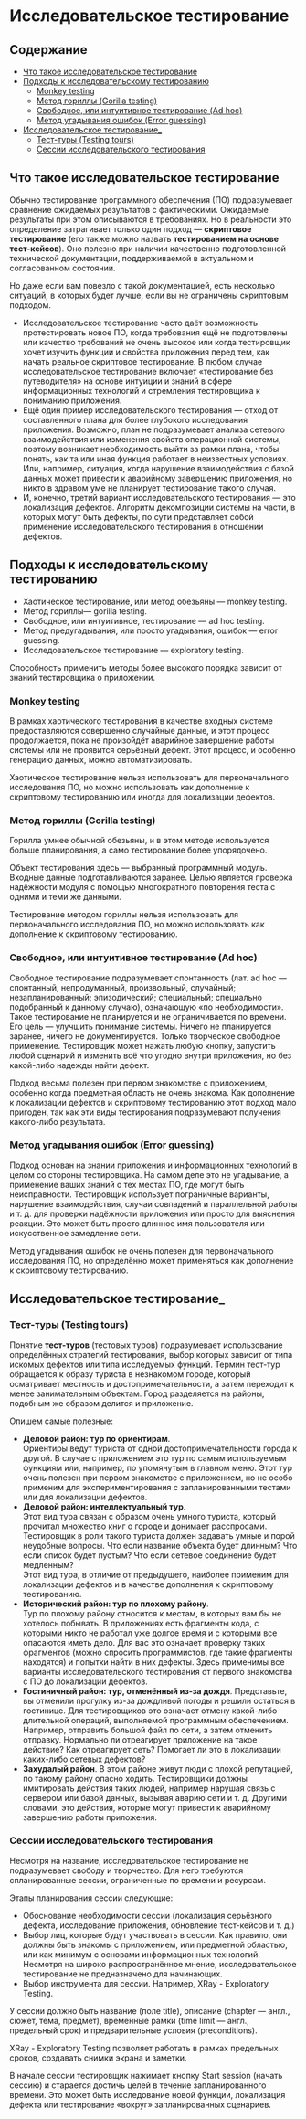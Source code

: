 # Исследовательское тестирование

## Содержание

* [Что такое исследовательское тестирование](#что-такое-исследовательское-тестирование)
* [Подходы к исследовательскому тестированию](#подходы-к-исследовательскому-тестированию)
  * [Monkey testing](#monkey-testing)
  * [Метод гориллы (Gorilla testing)](#метод-гориллы-gorilla-testing)
  * [Свободное, или интуитивное тестирование (Ad hoc)](#свободное-или-интуитивное-тестирование-ad-hoc)
  * [Метод угадывания ошибок (Error guessing)](#метод-угадывания-ошибок-error-guessing)
* [Исследовательское тестирование_](#исследовательское-тестирование_)
  * [Тест-туры (Testing tours)](#тест-туры-testing-tours)
  * [Сессии исследовательского тестирования](#сессии-исследовательского-тестирования)

## Что такое исследовательское тестирование

Обычно тестирование программного обеспечения (ПО) подразумевает сравнение ожидаемых результатов с фактическими. Ожидаемые результаты при этом описываются в требованиях. Но в реальности это определение затрагивает только один подход — **скриптовое тестирование** (его также можно назвать **тестированием на основе тест-кейсов**). Оно полезно при наличии качественно подготовленной технической документации, поддерживаемой в актуальном и согласованном состоянии.

Но даже если вам повезло с такой документацией, есть несколько ситуаций, в которых будет лучше, если вы не ограничены скриптовым подходом.

* Исследовательское тестирование часто даёт возможность протестировать новое ПО, когда требования ещё не подготовлены или качество требований не очень высокое или когда тестировщик хочет изучить функции и свойства приложения перед тем, как начать реальное скриптовое тестирование. В любом случае исследовательское тестирование включает «тестирование без путеводителя» на основе интуиции и знаний в сфере информационных технологий и стремления тестировщика к пониманию приложения.
* Ещё один пример исследовательского тестирования — отход от составленного плана для более глубокого исследования приложения. Возможно, план не подразумевает анализа сетевого взаимодействия или изменения свойств операционной системы, поэтому возникает необходимость выйти за рамки плана, чтобы понять, как та или иная функция работает в неизвестных условиях. Или, например, ситуация, когда нарушение взаимодействия с базой данных может привести к аварийному завершению приложения, но никто в здравом уме не планирует тестирование такого случая.
* И, конечно, третий вариант исследовательского тестирования — это локализация дефектов. Алгоритм декомпозиции системы на части, в которых могут быть дефекты, по сути представляет собой применение исследовательского тестирования в отношении дефектов.

## Подходы к исследовательскому тестированию

* Хаотическое тестирование, или метод обезьяны — monkey testing.
* Метод гориллы— gorilla testing.
* Свободное, или интуитивное, тестирование — ad hoc testing.
* Метод предугадывания, или просто угадывания, ошибок — error guessing.
* Исследовательское тестирование — exploratory testing.

Способность применить методы более высокого порядка зависит от знаний тестировщика о приложении.

### Monkey testing

В рамках хаотического тестирования в качестве входных системе предоставляются совершенно случайные данные, и этот процесс продолжается, пока не произойдёт аварийное завершение работы системы или не проявится серьёзный дефект. Этот процесс, и особенно генерацию данных, можно автоматизировать.

Хаотическое тестирование нельзя использовать для первоначального исследования ПО, но можно использовать как дополнение к скриптовому тестированию или иногда для локализации дефектов.

### Метод гориллы (Gorilla testing)

Горилла умнее обычной обезьяны, и в этом методе используется больше планирования, а само тестирование более упорядочено.

Объект тестирования здесь — выбранный программный модуль. Входные данные подготавливаются заранее. Целью является проверка надёжности модуля с помощью многократного повторения теста с одними и теми же данными.

Тестирование методом гориллы нельзя использовать для первоначального исследования ПО, но можно использовать как дополнение к скриптовому тестированию.

### Свободное, или интуитивное тестирование (Ad hoc)

Свободное тестирование подразумевает спонтанность (лат. ad hoc — спонтанный, непродуманный, произвольный, случайный; незапланированный; эпизодический; специальный; специально подобранный к данному случаю), означающую «по необходимости». Такое тестирование не планируется и не ограничивается по времени. Его цель — улучшить понимание системы. Ничего не планируется заранее, ничего не документируется. Только творческое свободное применение. Тестировщик может нажать любую кнопку, запустить любой сценарий и изменить всё что угодно внутри приложения, но без какой-либо надежды найти дефект.

Подход весьма полезен при первом знакомстве с приложением, особенно когда предметная область не очень знакома. Как дополнение к локализации дефектов и скриптовому тестированию этот подход мало пригоден, так как эти виды тестирования подразумевают получения какого-либо результата.

### Метод угадывания ошибок (Error guessing)

Подход основан на знании приложения и информационных технологий в целом со стороны тестировщика. На самом деле это не угадывание, а применение ваших знаний о тех местах ПО, где могут быть неисправности. Тестировщик использует пограничные варианты, нарушение взаимодействия, случаи совпадений и параллельной работы и т. д. для проверки надёжности приложения или просто для выяснения реакции. Это может быть просто длинное имя пользователя или искусственное замедление сети.

Метод угадывания ошибок не очень полезен для первоначального исследования ПО, но определённо может применяться как дополнение к скриптовому тестированию.

## Исследовательское тестирование_

### Тест-туры (Testing tours)

Понятие **тест-туров** (тестовых туров) подразумевает использование определённых стратегий тестирования, выбор которых зависит от типа искомых дефектов или типа исследуемых функций. Термин тест-тур обращается к образу туриста в незнакомом городе, который осматривает местность и достопримечательности, а затем переходит к менее занимательным объектам. Город разделяется на районы, подобным же образом делится и приложение.

Опишем самые полезные:

* **Деловой район: тур по ориентирам**.  
Ориентиры ведут туриста от одной достопримечательности города к другой. В случае с приложением это тур по самым используемым функциям или, например, по упомянутым в главном меню. Этот тур очень полезен при первом знакомстве с приложением, но не особо применим для экспериментирования с запланированными тестами или для локализации дефектов.
* **Деловой район: интеллектуальный тур**.  
Этот вид тура связан с образом очень умного туриста, который прочитал множество книг о городе и донимает расспросами. Тестировщик в роли такого туриста должен задавать умные и порой неудобные вопросы. Что если название объекта будет длинным? Что если список будет пустым? Что если сетевое соединение будет медленным?  
Этот вид тура, в отличие от предыдущего, наиболее применим для локализации дефектов и в качестве дополнения к скриптовому тестированию.
* **Исторический район: тур по плохому району**.  
Тур по плохому району относится к местам, в которых вам бы не хотелось побывать. В приложениях есть фрагменты кода, с которыми никто не работал уже долгое время и с которыми все опасаются иметь дело. Для вас это означает проверку таких фрагментов (можно спросить программистов, где такие фрагменты находятся) и попытки найти в них дефекты. Здесь применимы все варианты исследовательского тестирования от первого знакомства с ПО до локализации дефектов.
* **Гостиничный район: тур, отменённый из-за дождя**.
Представьте, вы отменили прогулку из-за дождливой погоды и решили остаться в гостинице. Для тестировщиков это означает отмену какой-либо длительной операций, выполняемой программным обеспечением. Например, отправить большой файл по сети, а затем отменить отправку. Нормально ли отреагирует приложение на такое действие? Как отреагирует сеть? Помогает ли это в локализации каких-либо сетевых дефектов?
* **Захудалый район**.  В этом районе живут люди с плохой репутацией, по такому району опасно ходить. Тестировщики должны имитировать действия таких людей, например нарушая связь с сервером или базой данных, вызывая аварию сети и т. д. Другими словами, это действия, которые могут привести к аварийному завершению работы приложения.

### Сессии исследовательского тестирования

Несмотря на название, исследовательское тестирование не подразумевает свободу и творчество. Для него требуются спланированные сессии, ограниченные по времени и ресурсам.

Этапы планирования сессии следующие:

* Обоснование необходимости сессии (локализация серьёзного дефекта, исследование приложения, обновление тест-кейсов и т. д.)
* Выбор лиц, которые будут участвовать в сессии. Как правило, они должны быть знакомы с приложением, или предметной областью, или как минимум с основами информационных технологий. Несмотря на широко распространённое мнение, исследовательское тестирование не предназначено для начинающих.
* Выбор инструмента для сессии. Например, XRay - Exploratory Testing.

У сессии должно быть название (поле title), описание (chapter — англ., сюжет, тема, предмет), временные рамки (time limit — англ., предельный срок) и предварительные условия (preconditions).

XRay - Exploratory Testing позволяет работать в рамках предельных сроков, создавать снимки экрана и заметки.

В начале сессии  тестировщик нажимает кнопку Start session (начать сессию) и старается достичь целей в течение запланированного времени. Это может быть исследование новой функции, локализация дефекта или тестирование «вокруг» запланированных сценариев.
